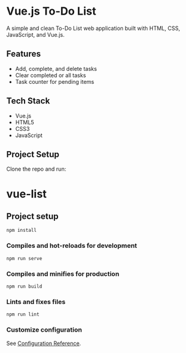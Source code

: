 # Vue.js To-Do List

A simple and clean To-Do List web application built with HTML, CSS, JavaScript, and Vue.js.

## Features
- Add, complete, and delete tasks
- Clear completed or all tasks
- Task counter for pending items

## Tech Stack
- Vue.js
- HTML5
- CSS3
- JavaScript

## Project Setup
Clone the repo and run:


# vue-list

## Project setup
```
npm install
```

### Compiles and hot-reloads for development
```
npm run serve
```

### Compiles and minifies for production
```
npm run build
```

### Lints and fixes files
```
npm run lint
```

### Customize configuration
See [Configuration Reference](https://cli.vuejs.org/config/).
